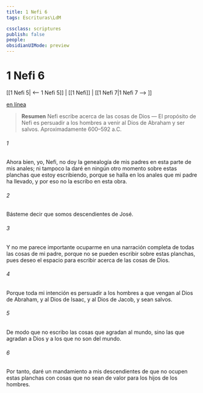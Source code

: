```yaml
---
title: 1 Nefi 6
tags: Escrituras\LdM

cssclass: scriptures
publish: false
people:
obsidianUIMode: preview
---
```


# 1 Nefi 6
[[1 Nefi 5| <-- 1 Nefi 5]] | [[1 Nefi]] | [[1 Nefi 7|1 Nefi 7 --> ]]

[en línea](https://churchofjesuschrist.org/study/scriptures/bofm/1-ne/6?lang=spa)

> __Resumen__
Nefi escribe acerca de las cosas de Dios — El propósito de Nefi es persuadir a los hombres a venir al Dios de Abraham y ser salvos. Aproximadamente 600–592 a.C.

###### 1 
Ahora bien, yo, Nefi, no doy la genealogía de mis padres en esta parte de mis anales; ni tampoco la daré en ningún otro momento sobre estas planchas que estoy escribiendo, porque se halla en los anales que mi padre ha llevado, y por eso no la escribo en esta obra.

###### 2 
Básteme decir que somos descendientes de José.

###### 3 
Y no me parece importante ocuparme en una narración completa de todas las cosas de mi padre, porque no se pueden escribir sobre estas planchas, pues deseo el espacio para escribir acerca de las cosas de Dios.

###### 4 
Porque toda mi intención es persuadir a los hombres a que vengan al Dios de Abraham, y al Dios de Isaac, y al Dios de Jacob, y sean salvos.

###### 5 
De modo que no escribo las cosas que agradan al mundo, sino las que agradan a Dios y a los que no son del mundo.

###### 6 
Por tanto, daré un mandamiento a mis descendientes de que no ocupen estas planchas con cosas que no sean de valor para los hijos de los hombres.

